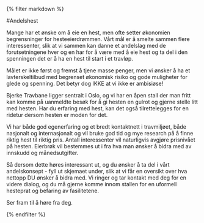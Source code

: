 {% filter markdown %}

#Andelshest

Mange har et ønske om å eie en hest, men ofte setter økonomien begrensninger for hesteeierdrømmen. Vårt mål er å smelte sammen flere interessenter, slik at vi sammen kan danne et andelslag med de forutsetningene hver og en har for å være med å eie hest og ta del i den spenningen det er å ha en hest til start i et travløp.

Målet er ikke først og fremst å tjene masse penger, men vi ønsker å ha et lavterskeltilbud med begrenset økonomisk risiko og gode muligheter for glede og spenning. Det betyr dog IKKE at vi ikke er ambisiøse!

Bjerke Travbane ligger sentralt i Oslo, og vi har en åpen stall der man fritt kan komme på uanmeldte besøk for å gi hesten en gulrot og gjerne stelle litt med hesten. Har du erfaring med hest, kan det også tilrettelegges for en ridetur dersom hesten er moden for det.

Vi har både god egenerfaring og et bredt kontaktnett i travmiljøet, både nasjonalt og internasjonalt og vil bruke god tid og mye research på å finne riktig hest til riktig pris. Antall interessenter vil naturligvis avgjøre prisnivået på hesten. Eierbrøk vil bestemmes ut i fra hva man ønsker å bidra med av innskudd og månedsutgifter.

Så dersom dette høres interessant ut, og du ønsker å ta del i vårt andelskonsept - fyll ut skjemaet under, slik at vi får en oversikt over hva nettopp DU ønsker å bidra med. Vi ringer og tar kontakt med deg for en videre dialog, og du må gjerne komme innom stallen for en uformell hesteprat og befaring av fasilitetene.

Ser fram til å høre fra deg.


{% endfilter %}
